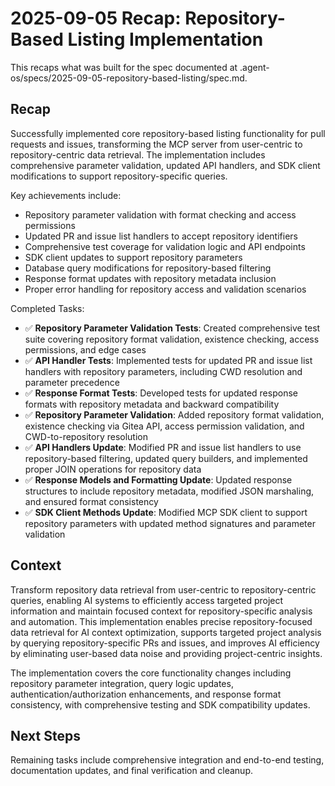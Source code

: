 # 2025-09-05 Recap: Repository-Based Listing Implementation

This recaps what was built for the spec documented at .agent-os/specs/2025-09-05-repository-based-listing/spec.md.

## Recap

Successfully implemented core repository-based listing functionality for pull requests and issues, transforming the MCP server from user-centric to repository-centric data retrieval. The implementation includes comprehensive parameter validation, updated API handlers, and SDK client modifications to support repository-specific queries.

Key achievements include:
- Repository parameter validation with format checking and access permissions
- Updated PR and issue list handlers to accept repository identifiers
- Comprehensive test coverage for validation logic and API endpoints
- SDK client updates to support repository parameters
- Database query modifications for repository-based filtering
- Response format updates with repository metadata inclusion
- Proper error handling for repository access and validation scenarios

Completed Tasks:
- ✅ **Repository Parameter Validation Tests**: Created comprehensive test suite covering repository format validation, existence checking, access permissions, and edge cases
- ✅ **API Handler Tests**: Implemented tests for updated PR and issue list handlers with repository parameters, including CWD resolution and parameter precedence
- ✅ **Response Format Tests**: Developed tests for updated response formats with repository metadata and backward compatibility
- ✅ **Repository Parameter Validation**: Added repository format validation, existence checking via Gitea API, access permission validation, and CWD-to-repository resolution
- ✅ **API Handlers Update**: Modified PR and issue list handlers to use repository-based filtering, updated query builders, and implemented proper JOIN operations for repository data
- ✅ **Response Models and Formatting Update**: Updated response structures to include repository metadata, modified JSON marshaling, and ensured format consistency
- ✅ **SDK Client Methods Update**: Modified MCP SDK client to support repository parameters with updated method signatures and parameter validation

## Context

Transform repository data retrieval from user-centric to repository-centric queries, enabling AI systems to efficiently access targeted project information and maintain focused context for repository-specific analysis and automation. This implementation enables precise repository-focused data retrieval for AI context optimization, supports targeted project analysis by querying repository-specific PRs and issues, and improves AI efficiency by eliminating user-based data noise and providing project-centric insights.

The implementation covers the core functionality changes including repository parameter integration, query logic updates, authentication/authorization enhancements, and response format consistency, with comprehensive testing and SDK compatibility updates.

## Next Steps

Remaining tasks include comprehensive integration and end-to-end testing, documentation updates, and final verification and cleanup.